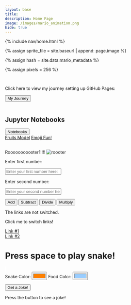 ```yaml
---
layout: base
title: 
description: Home Page
image: /images/mario_animation.png
hide: true
---
```


<link href="https://stackpath.bootstrapcdn.com/bootstrap/4.5.2/css/bootstrap.min.css" rel="stylesheet">

<!-- Liquid:  statements -->

<!-- Include submenu from _includes to top of pages -->
{% include nav/home.html %}
<!--- Concatenation of site URL to frontmatter image  --->
{% assign sprite_file = site.baseurl | append: page.image %}
<!--- Has is a list variable containing mario metadata for sprite --->
{% assign hash = site.data.mario_metadata %}  
<!--- Size width/height of Sprit images --->
{% assign pixels = 256 %}

<!--- HTML for page contains <p> tag named "Mario" and class properties for a "sprite"  -->

<p id="mario" class="sprite"></p>
  
<!--- Embedded Cascading Style Sheet (CSS) rules, 
        define how HTML elements look 
--->
<style>

  /*CSS style rules for the id and class of the sprite...
  */
  .sprite {
    height: {{pixels}}px;
    width: {{pixels}}px;
    background-image: url('{{sprite_file}}');
    background-repeat: no-repeat;
  }

  /*background position of sprite element
  */
  #mario {
    background-position: calc({{animations[0].col}} * {{pixels}} * -1px) calc({{animations[0].row}} * {{pixels}}* -1px);
  }
</style>

<!--- Embedded executable code--->
<script>
  ////////// convert YML hash to javascript key:value objects /////////

  var mario_metadata = {}; //key, value object
  {% for key in hash %}  
  
  var key = "{{key | first}}"  //key
  var values = {} //values object
  values["row"] = {{key.row}}
  values["col"] = {{key.col}}
  values["frames"] = {{key.frames}}
  mario_metadata[key] = values; //key with values added

  {% endfor %}

  ////////// game object for player /////////

  class Mario {
    constructor(meta_data) {
      this.tID = null;  //capture setInterval() task ID
      this.positionX = 0;  // current position of sprite in X direction
      this.currentSpeed = 0;
      this.marioElement = document.getElementById("mario"); //HTML element of sprite
      this.pixels = {{pixels}}; //pixel offset of images in the sprite, set by liquid constant
      this.interval = 100; //animation time interval
      this.obj = meta_data;
      this.marioElement.style.position = "absolute";
    }

    animate(obj, speed) {
      let frame = 0;
      const row = obj.row * this.pixels;
      this.currentSpeed = speed;

      this.tID = setInterval(() => {
        const col = (frame + obj.col) * this.pixels;
        this.marioElement.style.backgroundPosition = `-${col}px -${row}px`;
        this.marioElement.style.left = `${this.positionX}px`;

        this.positionX += speed;
        frame = (frame + 1) % obj.frames;

        const viewportWidth = window.innerWidth;
        if (this.positionX > viewportWidth - this.pixels) {
          document.documentElement.scrollLeft = this.positionX - viewportWidth + this.pixels;
        }
      }, this.interval);
    }

    startWalking() {
      this.stopAnimate();
      this.animate(this.obj["Walk"], 3);
    }

    startRunning() {
      this.stopAnimate();
      this.animate(this.obj["Run1"], 6);
    }

    startPuffing() {
      this.stopAnimate();
      this.animate(this.obj["Puff"], 0);
    }

    startCheering() {
      this.stopAnimate();
      this.animate(this.obj["Cheer"], 0);
    }

    startFlipping() {
      this.stopAnimate();
      this.animate(this.obj["Flip"], 0);
    }

    startResting() {
      this.stopAnimate();
      this.animate(this.obj["Rest"], 0);
    }

    stopAnimate() {
      clearInterval(this.tID);
    }
  }

  const mario = new Mario(mario_metadata);

  ////////// event control /////////

  window.addEventListener("keydown", (event) => {
    if (event.key === "ArrowRight") {
      event.preventDefault();
      if (event.repeat) {
        mario.startCheering();
      } else {
        if (mario.currentSpeed === 0) {
          mario.startWalking();
        } else if (mario.currentSpeed === 3) {
          mario.startRunning();
        }
      }
    } else if (event.key === "ArrowLeft") {
      event.preventDefault();
      if (event.repeat) {
        mario.stopAnimate();
      } else {
        mario.startPuffing();
      }
    }
  });

  //touch events that enable animations
  window.addEventListener("touchstart", (event) => {
    event.preventDefault(); // prevent default browser action
    if (event.touches[0].clientX > window.innerWidth / 2) {
      // move right
      if (currentSpeed === 0) { // if at rest, go to walking
        mario.startWalking();
      } else if (currentSpeed === 3) { // if walking, go to running
        mario.startRunning();
      }
    } else {
      // move left
      mario.startPuffing();
    }
  });

  //stop animation on window blur
  window.addEventListener("blur", () => {
    mario.stopAnimate();
  });

  //start animation on window focus
  window.addEventListener("focus", () => {
     mario.startFlipping();
  });

  //start animation on page load or page refresh
  document.addEventListener("DOMContentLoaded", () => {
    // adjust sprite size for high pixel density devices
    const scale = window.devicePixelRatio;
    const sprite = document.querySelector(".sprite");
    sprite.style.transform = `scale(${0.2 * scale})`;
    mario.startResting();
  });

</script>
<br>
<div>
  <p>Click here to view my journey setting up GitHub Pages:</p>
  <a href="journey/">
  <button type="button" class="btn btn-success btn-lg" href="//journey/">My Journey</button>
  </a>
</div>
<br>


<div class="container mt-5">
    <h2>Jupyter Notebooks</h2>
    <div class="dropdown">
        <button class="btn btn-primary dropdown-toggle" type="button" id="dropdownMenuButton" data-toggle="dropdown" aria-haspopup="true" aria-expanded="false">
            Notebooks
        </button>
        <div class="dropdown-menu" aria-labelledby="dropdownMenuButton">
            <a class="dropdown-item" href="../adi_student/posts/fruits">Fruits Model</a>
            <a class="dropdown-item" href="posts/hello">Emoji Fun!</a>
        </div>
    </div>
</div>

<!-- Include Bootstrap JS and correct Popper.js version -->
<script src="https://code.jquery.com/jquery-3.5.1.slim.min.js"></script>
<script src="https://cdnjs.cloudflare.com/ajax/libs/popper.js/1.16.0/umd/popper.min.js"></script>
<script src="https://stackpath.bootstrapcdn.com/bootstrap/4.5.2/js/bootstrap.min.js"></script>

<br>

Rooooooooooter1!!!!
<img src="https://encrypted-tbn0.gstatic.com/images?q=tbn:ANd9GcTSMCjwqVaDSqOwzreh-JdJwm2h3885Qs-tJw&s" alt="roooter">

<!---addition calculator-->

<p>Enter first number: </p>
<input type="text" id="numInput1" placeholder="Enter your first number here: " class="form-control">

<p>Enter second number: </p>
<input type="text" id="numInput2" placeholder="Enter your second number here: " class="form-control">

<button onclick="addNumbers()" class="btn btn-success">Add</button>
<button onclick="subtractNumbers()" class="btn btn-success">Subtract</button>
<button onclick="divideNumbers()" class="btn btn-success">Divide</button>
<button onclick="multiplyNumbers()" class="btn btn-success">Multiply</button>

<p id="displayText"></p>

<script>
  function addNumbers() {
      // Get the values from the input fields
      let num1 = parseFloat(document.getElementById("numInput1").value);
      let num2 = parseFloat(document.getElementById("numInput2").value);

      // Check if the inputs are numbers
      if (isNaN(num1) || isNaN(num2)) {
          document.getElementById("displayText").innerText = "Please enter valid numbers.";
      } else {
          // Add the two numbers
          let sum = num1 + num2;

          document.getElementById("displayText").innerText = "The sum is: " + sum;
      }
  }

  function subtractNumbers() {
      // Get the values from the input fields
      let num1 = parseFloat(document.getElementById("numInput1").value);
      let num2 = parseFloat(document.getElementById("numInput2").value);

      // Check if the inputs are numbers
      if (isNaN(num1) || isNaN(num2)) {
          document.getElementById("displayText").innerText = "Please enter valid numbers.";
      } else {
          // Subtract the two numbers
          let difference = num1 - num2;

          document.getElementById("displayText").innerText = "The difference is: " + difference;
      }
  }

  function multiplyNumbers() {
      // Get the values from the input fields
      let num1 = parseFloat(document.getElementById("numInput1").value);
      let num2 = parseFloat(document.getElementById("numInput2").value);

      // Check if the inputs are numbers
      if (isNaN(num1) || isNaN(num2)) {
          document.getElementById("displayText").innerText = "Please enter valid numbers.";
      } else {
          // Multiply the two numbers
          let product = num1 * num2;

          document.getElementById("displayText").innerText = "The product is: " + product;
      }
  }

  function divideNumbers() {
      // Get the values from the input fields
      let num1 = parseFloat(document.getElementById("numInput1").value);
      let num2 = parseFloat(document.getElementById("numInput2").value);

      // Check if the inputs are numbers
      if (isNaN(num1) || isNaN(num2)) {
          document.getElementById("displayText").innerText = "Please enter valid numbers.";
      } else {
          // Check if the second number is zero
          if (num2 === 0) {
              document.getElementById("displayText").innerText = "Cannot divide by zero.";
          } else {
              // Divide the two numbers
              let quotient = num1 / num2;

              document.getElementById("displayText").innerText = "The quotient is: " + quotient;
          }
      }
  }

  function addNumbers() {
      // Get the values from the input fields
      let num1 = parseFloat(document.getElementById("numInput1").value);
      let num2 = parseFloat(document.getElementById("numInput2").value);

      // Check if the inputs are numbers
      if (isNaN(num1) || isNaN(num2)) {
          document.getElementById("displayText").innerText = "Please enter valid numbers.";
      } else {
          // Add the two numbers
          let sum = num1 + num2;

          document.getElementById("displayText").innerText = "The sum is: " + sum;
      }
  }

  function subtractNumbers() {
      // Get the values from the input fields
      let num1 = parseFloat(document.getElementById("numInput1").value);
      let num2 = parseFloat(document.getElementById("numInput2").value);

      // Check if the inputs are numbers
      if (isNaN(num1) || isNaN(num2)) {
          document.getElementById("displayText").innerText = "Please enter valid numbers.";
      } else {
          // Subtract the two numbers
          let difference = num1 - num2;

          document.getElementById("displayText").innerText = "The difference is: " + difference;
      }
  }

  function multiplyNumbers() {
      // Get the values from the input fields
      let num1 = parseFloat(document.getElementById("numInput1").value);
      let num2 = parseFloat(document.getElementById("numInput2").value);

      // Check if the inputs are numbers
      if (isNaN(num1) || isNaN(num2)) {
          document.getElementById("displayText").innerText = "Please enter valid numbers.";
      } else {
          // Multiply the two numbers
          let product = num1 * num2;

          document.getElementById("displayText").innerText = "The product is: " + product;
      }
  }

  function divideNumbers() {
      // Get the values from the input fields
      let num1 = parseFloat(document.getElementById("numInput1").value);
      let num2 = parseFloat(document.getElementById("numInput2").value);

      // Check if the inputs are numbers
      if (isNaN(num1) || isNaN(num2)) {
          document.getElementById("displayText").innerText = "Please enter valid numbers.";
      } else {
          // Check if the second number is zero
          if (num2 === 0) {
              document.getElementById("displayText").innerText = "Cannot divide by zero.";
          } else {
              // Divide the two numbers
              let quotient = num1 / num2;

              document.getElementById("displayText").innerText = "The quotient is: " + quotient;
          }
      }
  }
  </script>

<div id="paragraph">
      <p id="text">The links are not switched.</p>
      <a id="switchLinkButton" onclick="switchText()" target="_blank">Click me to switch links!</a>
  </div>
<script id="paragraph_text">
  function switchText() {
    let displayText = document.getElementById("text");
    let displayLink1 = document.getElementById("link1").href;
    let displayLink2 = document.getElementById("link2").href;
    let currentText = displayText.innerHTML;
    if (currentText === "The links are not switched.") {
      displayText.innerHTML = "Switched!";
      document.getElementById('link1').href = displayLink2;
      document.getElementById('link2').href = displayLink1;
    } else {
      displayText.innerHTML = "The links are not switched.";
    }
  }
</script>

<a id="link1" href="https://www.amromusic.com/clarinet-fingering-chart">Link #1</a><br>
<a id="link2" href="https://www.amromusic.com/saxophone-fingering-chart">Link #2</a>

<!-- <style>
    body {
        margin: 0;
        background-color: #000;
        display: flex;
        justify-content: center;
        align-items: center;
        height: 100vh;
    }
    canvas {
        border: 1px solid #fff;
    }
</style> -->

<style>
  canvas {
    border: 1px solid #fff;
  }
</style>

<h1>Press space to play snake!</h1>
<canvas id="gameCanvas" width="400" height="400"></canvas>
<br>
<label for="snakeColor">Snake Color:</label>
<input type="color" id="snakeColor" value="#ff8000">
<label for="foodColor">Food Color:</label>
<input type="color" id="foodColor" value="#99ccff">

<script>
    window.onload = function() {
        var canvas = document.getElementById('gameCanvas');
        var ctx = canvas.getContext('2d');

        // Game variables
        var gridSize = 20; // Size of the grid cell
        var tileCount = canvas.width / gridSize;

        var snake = [];
        snake[0] = { x: 10, y: 10 }; // Start position in grid units
        var direction = { x: 0, y: 0 }; // Snake is not moving at start
        var food = { x: 15, y: 15 }; // Initial food position

        var snakeColor = document.getElementById('snakeColor').value;
        var foodColor = document.getElementById('foodColor').value;

        var gameStarted = false;

        document.addEventListener('keydown', keyDown);
        document.getElementById('snakeColor').addEventListener('input', function(event) {
            snakeColor = event.target.value;
        });
        document.getElementById('foodColor').addEventListener('input', function(event) {
            foodColor = event.target.value;
        });

        function keyDown(event) {
            switch(event.keyCode) {
                case 32: // Space bar
                    if (!gameStarted) {
                        gameStarted = true;
                        direction.x = 1; // Start moving to the right
                        gameLoop();
                    }
                    break;
                case 37: // Left arrow
                    if (direction.x !== 1) {
                        direction.x = -1;
                        direction.y = 0;
                    }
                    break;
                case 38: // Up arrow
                    if (direction.y !== 1) {
                        direction.x = 0;
                        direction.y = -1;
                    }
                    break;
                case 39: // Right arrow
                    if (direction.x !== -1) {
                        direction.x = 1;
                        direction.y = 0;
                    }
                    break;
                case 40: // Down arrow
                    if (direction.y !== -1) {
                        direction.x = 0;
                        direction.y = 1;
                    }
                    break;
            }
        }

        function gameLoop() {
            if (!gameStarted) return; // Stop the loop if game is not started

            update();
            draw();

            setTimeout(gameLoop, 100); // Game speed
        }

        function update() {
            // Move snake
            var headX = snake[0].x + direction.x;
            var headY = snake[0].y + direction.y;

            // Check for wall collision
            if (headX < 0) headX = tileCount - 1;
            if (headX >= tileCount) headX = 0;
            if (headY < 0) headY = tileCount - 1;
            if (headY >= tileCount) headY = 0;

            // Check for collision with self
            for (var i = 0; i < snake.length; i++) {
                if (snake[i].x === headX && snake[i].y === headY) {
                    // Game over
                    gameStarted = false;
                    alert("Game Over");
                    // Reset game
                    snake = [];
                    snake[0] = { x: 10, y: 10 };
                    direction = { x: 0, y: 0 };
                    food = { x: Math.floor(Math.random() * tileCount), y: Math.floor(Math.random() * tileCount) };
                    return;
                }
            }

            // Add new head to snake
            snake.unshift({ x: headX, y: headY });

            // Check for food collision
            if (headX === food.x && headY === food.y) {
                // Generate new food
                food = { x: Math.floor(Math.random() * tileCount), y: Math.floor(Math.random() * tileCount) };
            } else {
                // Remove tail
                snake.pop();
            }
        }

        function draw() {
            // Clear canvas
            ctx.fillStyle = '#000';
            ctx.fillRect(0, 0, canvas.width, canvas.height);

            // Draw snake
            ctx.fillStyle = snakeColor;
            for (var i = 0; i < snake.length; i++) {
                ctx.fillRect(snake[i].x * gridSize, snake[i].y * gridSize, gridSize - 2, gridSize - 2);
            }

            // Draw food
            ctx.fillStyle = foodColor;
            ctx.fillRect(food.x * gridSize, food.y * gridSize, gridSize - 2, gridSize - 2);
        }

    }
</script>

<button id="jokeButton">Get a Joke!</button>
<div id="joke">Press the button to see a joke!</div>

<script>
    document.getElementById('jokeButton').addEventListener('click', getJoke);

    function getJoke() {
        fetch('https://v2.jokeapi.dev/joke/Programming?blacklistFlags=nsfw,religious,political,racist,sexist,explicit')
            .then(response => response.json())
            .then(data => {
                let joke = '';
                if (data.type === 'single') {
                    joke = data.joke;
                } else {
                    joke = `${data.setup} ... ${data.delivery}`;
                }
                document.getElementById('joke').textContent = joke;
            })
            .catch(error => {
                document.getElementById('joke').textContent = 'Oops! Something went wrong. Try again later.';
                console.error('Error fetching joke:', error);
            });
    }
</script>
